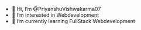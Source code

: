 - 👋 Hi, I’m @PriyanshuVishwakarma07
- 👀 I’m interested in Webdevelopment
- 🌱 I’m currently learning FullStack Webdevelopment

<!---
PriyanshuVishwakarma07/PriyanshuVishwakarma07 is a ✨ special ✨ repository because its `README.md` (this file) appears on your GitHub profile.
You can click the Preview link to take a look at your changes.
--->
